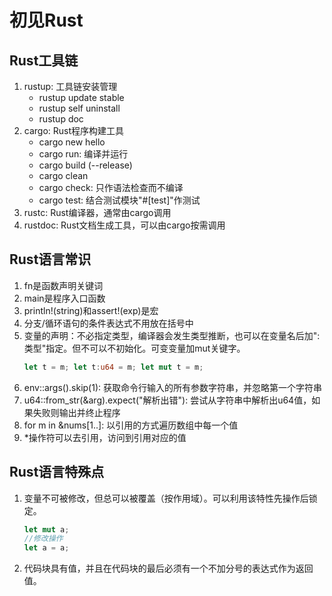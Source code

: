 # 初见Rust
## Rust工具链
1. rustup: 工具链安装管理
    * rustup update stable
    * rustup self uninstall
    * rustup doc
2. cargo: Rust程序构建工具
    * cargo new hello
    * cargo run: 编译并运行
    * cargo build (--release)
    * cargo clean
    * cargo check: 只作语法检查而不编译
    * cargo test: 结合测试模块"#[test]"作测试
3. rustc: Rust编译器，通常由cargo调用
4. rustdoc: Rust文档生成工具，可以由cargo按需调用

## Rust语言常识
1. fn是函数声明关键词
2. main是程序入口函数
3. println!(string)和assert!(exp)是宏
4. 分支/循环语句的条件表达式不用放在括号中
5. 变量的声明：不必指定类型，编译器会发生类型推断，也可以在变量名后加":类型"指定。但不可以不初始化。可变变量加mut关键字。
    ```Rust
    let t = m; let t:u64 = m; let mut t = m;
    ```
6. env::args().skip(1): 获取命令行输入的所有参数字符串，并忽略第一个字符串
7. u64::from_str(&arg).expect("解析出错"): 尝试从字符串中解析出u64值，如果失败则输出并终止程序
8. for m in &nums[1..]: 以引用的方式遍历数组中每一个值
9. *操作符可以去引用，访问到引用对应的值

## Rust语言特殊点
1. 变量不可被修改，但总可以被覆盖（按作用域）。可以利用该特性先操作后锁定。
    ```Rust
    let mut a;
    //修改操作
    let a = a;
    ```
2. 代码块具有值，并且在代码块的最后必须有一个不加分号的表达式作为返回值。
